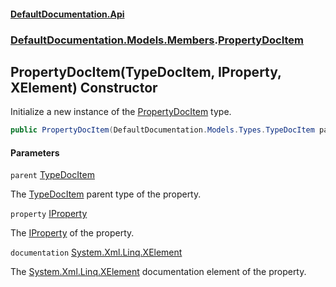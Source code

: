 #### [DefaultDocumentation\.Api](../../../../index.md 'index')
### [DefaultDocumentation\.Models\.Members](../../../../index.md#DefaultDocumentation.Models.Members 'DefaultDocumentation\.Models\.Members').[PropertyDocItem](index.md 'DefaultDocumentation\.Models\.Members\.PropertyDocItem')

## PropertyDocItem\(TypeDocItem, IProperty, XElement\) Constructor

Initialize a new instance of the [PropertyDocItem](index.md 'DefaultDocumentation\.Models\.Members\.PropertyDocItem') type\.

```csharp
public PropertyDocItem(DefaultDocumentation.Models.Types.TypeDocItem parent, IProperty property, System.Xml.Linq.XElement? documentation);
```
#### Parameters

<a name='DefaultDocumentation.Models.Members.PropertyDocItem.PropertyDocItem(DefaultDocumentation.Models.Types.TypeDocItem,IProperty,System.Xml.Linq.XElement).parent'></a>

`parent` [TypeDocItem](../../Types/TypeDocItem/index.md 'DefaultDocumentation\.Models\.Types\.TypeDocItem')

The [TypeDocItem](../../Types/TypeDocItem/index.md 'DefaultDocumentation\.Models\.Types\.TypeDocItem') parent type of the property\.

<a name='DefaultDocumentation.Models.Members.PropertyDocItem.PropertyDocItem(DefaultDocumentation.Models.Types.TypeDocItem,IProperty,System.Xml.Linq.XElement).property'></a>

`property` [IProperty](https://github.com/icsharpcode/ILSpy 'ICSharpCode\.Decompiler\.TypeSystem\.IProperty')

The [IProperty](https://github.com/icsharpcode/ILSpy 'ICSharpCode\.Decompiler\.TypeSystem\.IProperty') of the property\.

<a name='DefaultDocumentation.Models.Members.PropertyDocItem.PropertyDocItem(DefaultDocumentation.Models.Types.TypeDocItem,IProperty,System.Xml.Linq.XElement).documentation'></a>

`documentation` [System\.Xml\.Linq\.XElement](https://learn.microsoft.com/en-us/dotnet/api/system.xml.linq.xelement 'System\.Xml\.Linq\.XElement')

The [System\.Xml\.Linq\.XElement](https://learn.microsoft.com/en-us/dotnet/api/system.xml.linq.xelement 'System\.Xml\.Linq\.XElement') documentation element of the property\.